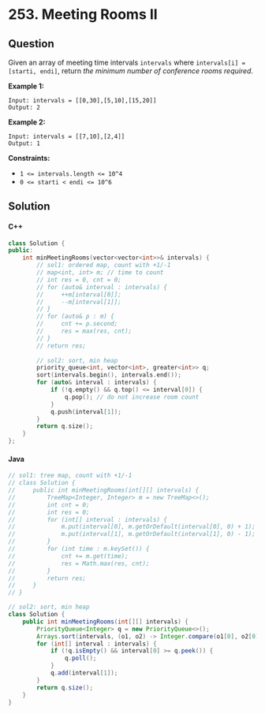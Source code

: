 # 253. Meeting Rooms II

## Question

Given an array of meeting time intervals `intervals` where `intervals[i] = [starti, endi]`, return _the minimum number of conference rooms required_.

**Example 1:**

```
Input: intervals = [[0,30],[5,10],[15,20]]
Output: 2
```

**Example 2:**

```
Input: intervals = [[7,10],[2,4]]
Output: 1
```

**Constraints:**

* `1 <= intervals.length <= 10^4`
* `0 <= starti < endi <= 10^6`

## Solution

#### C++

```cpp
class Solution {
public:
    int minMeetingRooms(vector<vector<int>>& intervals) {
        // sol1: ordered map, count with +1/-1
        // map<int, int> m; // time to count
        // int res = 0, cnt = 0;
        // for (auto& interval : intervals) {
        //     ++m[interval[0]];
        //     --m[interval[1]];
        // }
        // for (auto& p : m) {
        //     cnt += p.second;
        //     res = max(res, cnt);
        // }
        // return res;
        
        // sol2: sort, min heap
        priority_queue<int, vector<int>, greater<int>> q;
        sort(intervals.begin(), intervals.end());
        for (auto& interval : intervals) {
            if (!q.empty() && q.top() <= interval[0]) {
                q.pop(); // do not increase room count
            }
            q.push(interval[1]);
        }
        return q.size();
    }
};
```

#### Java

```java
// sol1: tree map, count with +1/-1
// class Solution {
//     public int minMeetingRooms(int[][] intervals) {
//         TreeMap<Integer, Integer> m = new TreeMap<>();
//         int cnt = 0;
//         int res = 0;
//         for (int[] interval : intervals) {
//             m.put(interval[0], m.getOrDefault(interval[0], 0) + 1);
//             m.put(interval[1], m.getOrDefault(interval[1], 0) - 1);
//         }
//         for (int time : m.keySet()) {
//             cnt += m.get(time);
//             res = Math.max(res, cnt);
//         }
//         return res;
//     }
// }

// sol2: sort, min heap
class Solution {
    public int minMeetingRooms(int[][] intervals) {
        PriorityQueue<Integer> q = new PriorityQueue<>();
        Arrays.sort(intervals, (o1, o2) -> Integer.compare(o1[0], o2[0]));
        for (int[] interval : intervals) {
            if (!q.isEmpty() && interval[0] >= q.peek()) {
                q.poll();
            }
            q.add(interval[1]);
        }
        return q.size();
    }
}
```
